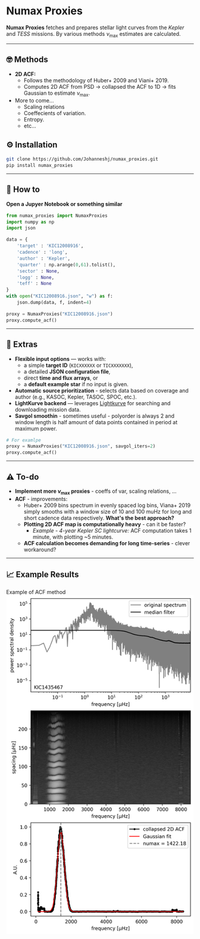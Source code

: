 # Numax Proxies

**Numax Proxies** fetches and prepares stellar light curves from the *Kepler* and *TESS* missions. By various methods $\nu_\text{max}$ estimates are calculated.

---
## 🤓 Methods
  - **2D ACF:**
    - Follows the methodology of Huber+ 2009 and Viani+ 2019.
    - Computes 2D ACF from PSD $\rightarrow$ collapsed the ACF to 1D $\rightarrow$ fits Gaussian to estimate $\nu_\text{max}$.
  - More to come...
    - Scaling relations
    - Coeffecients of variation.
    - Entropy.
    - etc...
   
## ⚙️ Installation
```bash
git clone https://github.com/Johanneshj/numax_proxies.git
pip install numax_proxies
```

--- 
## 🌟 How to
**Open a Jupyer Notebook or something similar**
```python
from numax_proxies import NumaxProxies
import numpy as np
import json
```
```python
data = {
    'target' : 'KIC12008916',
    'cadence' : 'long',
    'author' : 'Kepler',
    'quarter' : np.arange(0,61).tolist(),
    'sector' : None,
    'logg' : None,
    'teff' : None
}
with open("KIC12008916.json", "w") as f:
    json.dump(data, f, indent=4)
```
```python
proxy = NumaxProxies("KIC12008916.json")
proxy.compute_acf()
```

--- 
## 🎁 Extras
- **Flexible input options** — works with:
  - a simple **target ID** (`KICXXXXXX` or `TICXXXXXXX`),
  - a detailed **JSON configuration file**,
  - direct **time and flux arrays**, or
  - a **default example star** if no input is given.
- **Automatic source prioritization** - selects data based on coverage and author (e.g., KASOC, Kepler, TASOC, SPOC, etc.).
- **LightKurve backend** — leverages [Lightkurve](https://docs.lightkurve.org/) for searching and downloading mission data.
- **Savgol smoothin** - sometimes useful - polyorder is always 2 and window length is half amount of data points contained in period at maximum power.
```python
# For examlpe
proxy = NumaxProxies("KIC12008916.json", savgol_iters=2)
proxy.compute_acf()
```

---
## ⚠️ To-do
- **Implement more $\nu_\text{max}$ proxies** - coeffs of var, scaling relations, ...
- **ACF** - improvements:
  - Huber+ 2009 bins spectrum in evenly spaced log bins, Viana+ 2019 simply smooths with a window size of 10 and 100 muHz for long and short cadence data respectively. **What's the best approach?**
  - **Plotting 2D ACF map is computationally heavy** - can it be faster?
    - *Example - 4-year Kepler SC lightcurve:* ACF computation takes 1 minute, with plotting ~5 minutes.
  - **ACF calculation becomes demanding for long time-series** - clever workaround?
 
---
## 📈 Example Results
Example of ACF method
![Example of ACF method](results/KIC1435467/figures/ACF.png)
